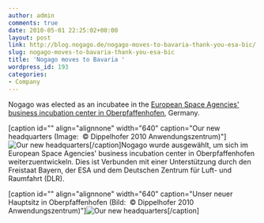 ```yaml
---
author: admin
comments: true
date: 2010-05-01 22:25:02+00:00
layout: post
link: http://blog.nogago.de/nogago-moves-to-bavaria-thank-you-esa-bic/
slug: nogago-moves-to-bavaria-thank-you-esa-bic
title: 'Nogago moves to Bavaria '
wordpress_id: 193
categories:
- Company
---
```


Nogago was elected as an incubatee in the [European Space Agencies' business incubation center in Oberpfaffenhofen](http://www.esa-bic.de), Germany.

[caption id="" align="alignnone" width="640" caption="Our new headquarters (Image:  © Dippelhofer 2010 Anwendungszentrum)"]![Our new headquarters](http://www.esa-bic.de/images/neubau.jpg)[/caption]Nogago wurde ausgewählt, um sich im European Space Agencies' business incubation center in Oberpfaffenhofen weiterzuentwickeln. Dies ist Verbunden mit einer Unterstützung durch den Freistaat Bayern, der ESA und dem Deutschen Zentrum für Luft- und Raumfahrt (DLR).

[caption id="" align="alignnone" width="640" caption="Unser neuer Hauptsitz in Oberpfaffenhofen (Bild:  © Dippelhofer 2010 Anwendungszentrum)"]![Our new headquarters](http://www.esa-bic.de/images/neubau.jpg)[/caption]

